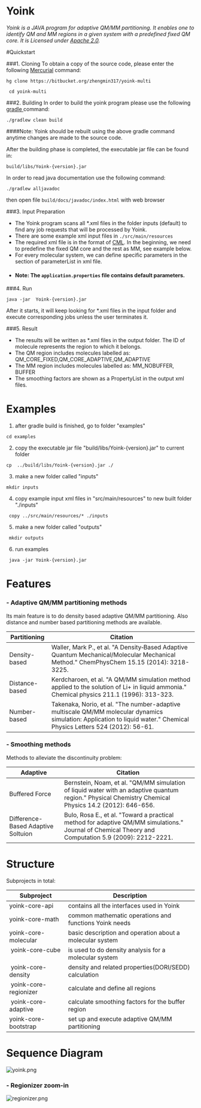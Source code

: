 # Yoink  

*Yoink is a JAVA program for adaptive QM/MM partitioning. It enables one to identify QM and MM regions in a given system with a predefined fixed QM core. It is Licensed under [Apache 2.0](http://www.apache.org/licenses/LICENSE-2.0).*


#Quickstart

###1. Cloning
To obtain a copy of the source code, please enter the following [Mercurial](https://mercurial.selenic.com/) command:

 `hg clone https://bitbucket.org/zhengmin317/yoink-multi`

` cd yoink-multi`

###2. Building
In order to build the yoink program please use the following [gradle ](https://gradle.org/) command:

`./gradlew clean build`

####Note: Yoink should be rebuilt using the above gradle command anytime changes are made to the source code.

After the building phase is completed, the executable jar file can be found in:

`build/libs/Yoink-{version}.jar`

In order to read java documentation use the following command:

`./gradlew alljavadoc`

then open file `build/docs/javadoc/index.html` with web browser

###3. Input Preparation

* The Yoink program scans all *.xml files in the folder inputs (default) to find any job requests that will be processed by Yoink.
* There are some example xml input files in `./src/main/resources`
* The required xml file is in the format of [CML](http://www.xml-cml.org/). In the beginning, we need to predefine the fixed QM core and the rest as MM, see example below.	
* For every molecular system, we can define specific parameters in the section of parameterList in xml file. 
* #### Note: The `application.properties` file contains default parameters.

###4. Run

`java -jar  Yoink-{version}.jar`

After it starts, it will keep looking for *.xml files in the input folder and execute corresponding jobs unless the user terminates it.

###5. Result
* The results will be written as *.xml files in the output folder. The ID of molecule represents the region to which it belongs.
* The QM region includes molecules labelled as: QM_CORE_FIXED,QM_CORE_ADAPTIVE,QM_ADAPTIVE
* The MM region includes molecules labelled as: MM_NOBUFFER, BUFFER
* The smoothing factors are shown as a PropertyList in the output xml files.


# Examples
1. after gradle build is finished, go to folder "examples"

 `cd examples `

2.  copy the executable jar file "build/libs/Yoink-{version}.jar" to current folder

 ` cp  ../build/libs/Yoink-{version}.jar ./ `

3. make a new folder called "inputs"

 ` mkdir inputs `

4. copy example input xml files in "src/main/resources" to new built folder "./inputs"

 ` copy ../src/main/resources/* ./inputs`

5. make a new folder called "outputs"

 ` mkdir outputs`

6. run examples

 ` java -jar Yoink-{version}.jar`


# Features
### -	Adaptive QM/MM partitioning methods
Its main feature is to do density based adaptive QM/MM partitioning. Also distance and number based partitioning methods are available.

| Partitioning    | Citation           | 
| -------------   |-------------|
| Density-based      | Waller, Mark P., et al. "A Density‐Based Adaptive Quantum Mechanical/Molecular Mechanical Method." ChemPhysChem 15.15 (2014): 3218-3225.| 
| Distance-based      | Kerdcharoen, et al. "A QM/MM simulation method applied to the solution of Li+ in liquid ammonia." Chemical physics 211.1 (1996): 313-323.|
| Number-based      | Takenaka, Norio, et al. "The number-adaptive multiscale QM/MM molecular dynamics simulation: Application to liquid water." Chemical Physics Letters 524 (2012): 56-61. | 


 
### -	Smoothing methods
 Methods to alleviate the discontinuity problem:

| Adaptive | Citation |
| ------------- |-------------|
| Buffered Force | Bernstein, Noam, et al. "QM/MM simulation of liquid water with an adaptive quantum region." Physical Chemistry Chemical Physics 14.2 (2012): 646-656. |
| Difference-Based Adaptive Soltuion | Bulo, Rosa E., et al. "Toward a practical method for adaptive QM/MM simulations." Journal of Chemical Theory and Computation 5.9 (2009): 2212-2221.|


# Structure
Subprojects in total:

| Subproject              | Description        | 
| -------------           |------------|
|  yoink-core-api         |contains all the interfaces used in Yoink | 
|  yoink-core-math        |common mathematic operations and functions Yoink needs |
| yoink-core-molecular    |basic description and operation about a molecular system | 
|  yoink-core-cube        |is used to do density analysis for a molecular system| 
|  yoink-core-density     |density and related properties(DORI/SEDD) calculation |
|  yoink-core-regionizer  |calculate and define all regions| 
|  yoink-core-adaptive    |calculate smoothing factors for the buffer region|
| yoink-core-bootstrap    |set up and execute adaptive QM/MM partitioning |


# Sequence Diagram

![yoink.png](https://github.com/wallerlab/yoink/blob/master/yoink-sequence.png)


### -	Regionizer zoom-in


![regionizer.png](https://github.com/wallerlab/yoink/blob/master/regionizer.png)
